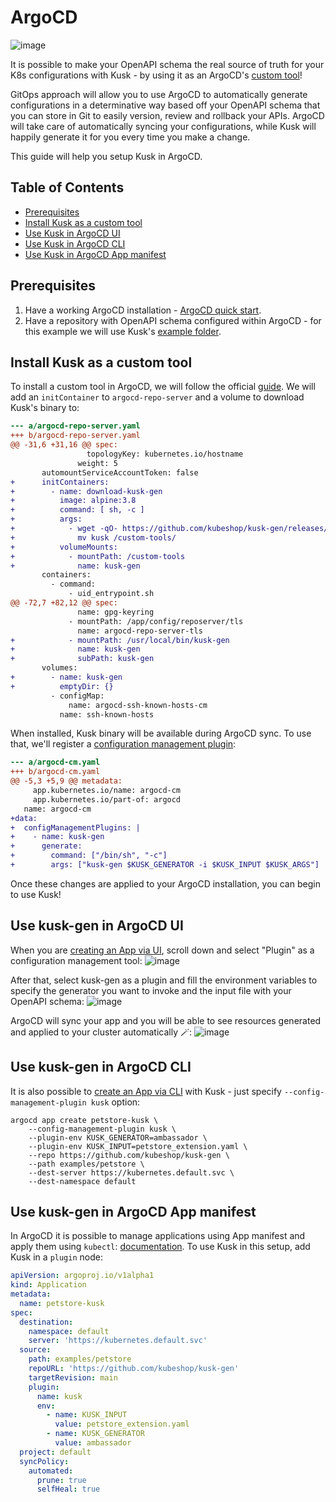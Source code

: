 # ArgoCD
![image](https://user-images.githubusercontent.com/14029650/129344427-1217687a-1d9c-490c-b877-d14d5e2638d9.png)

It is possible to make your OpenAPI schema the real source of truth for your K8s configurations with Kusk - by using it as an ArgoCD's [custom tool](https://argoproj.github.io/argo-cd/operator-manual/custom_tools)!

GitOps approach will allow you to use ArgoCD to automatically generate configurations in a determinative way based off your OpenAPI schema that you can store in Git to easily version, review and rollback your APIs. ArgoCD will take care of automatically syncing your configurations, while Kusk will happily generate it for you every time you make a change.

This guide will help you setup Kusk in ArgoCD.

## Table of Contents
- [Prerequisites](#prerequisites)
- [Install Kusk as a custom tool](#install-kusk-as-a-custom-tool)
- [Use Kusk in ArgoCD UI](#use-kusk-in-argocd-ui)
- [Use Kusk in ArgoCD CLI](#use-kusk-in-argocd-cli)
- [Use Kusk in ArgoCD App manifest](#use-kusk-in-argocd-app-manifest)

## Prerequisites
1. Have a working ArgoCD installation - [ArgoCD quick start](https://argoproj.github.io/argo-cd/getting_started/).
2. Have a repository with OpenAPI schema configured within ArgoCD - for this example we will use Kusk's [example folder](./examples/petstore).

## Install Kusk as a custom tool
To install a custom tool in ArgoCD, we will follow the official [guide](https://argoproj.github.io/argo-cd/operator-manual/custom_tools/#adding-tools-via-volume-mounts).
We will add an `initContainer` to `argocd-repo-server` and a volume to download Kusk's binary to:
```diff
--- a/argocd-repo-server.yaml
+++ b/argocd-repo-server.yaml
@@ -31,6 +31,16 @@ spec:
                 topologyKey: kubernetes.io/hostname
               weight: 5
       automountServiceAccountToken: false
+      initContainers:
+        - name: download-kusk-gen
+          image: alpine:3.8
+          command: [ sh, -c ]
+          args:
+            - wget -qO- https://github.com/kubeshop/kusk-gen/releases/latest/download/kusk-gen_Linux_arm64.tar.gz | tar -xvzf - &&
+              mv kusk /custom-tools/
+          volumeMounts:
+            - mountPath: /custom-tools
+              name: kusk-gen
       containers:
         - command:
             - uid_entrypoint.sh
@@ -72,7 +82,12 @@ spec:
               name: gpg-keyring
             - mountPath: /app/config/reposerver/tls
               name: argocd-repo-server-tls
+            - mountPath: /usr/local/bin/kusk-gen
+              name: kusk-gen
+              subPath: kusk-gen
       volumes:
+        - name: kusk-gen
+          emptyDir: {}
         - configMap:
             name: argocd-ssh-known-hosts-cm
           name: ssh-known-hosts
```

When installed, Kusk binary will be available during ArgoCD sync. To use that, we'll register a [configuration management plugin](https://argoproj.github.io/argo-cd/user-guide/application_sources/#config-management-plugins):
```diff
--- a/argocd-cm.yaml
+++ b/argocd-cm.yaml
@@ -5,3 +5,9 @@ metadata:
     app.kubernetes.io/name: argocd-cm
     app.kubernetes.io/part-of: argocd
   name: argocd-cm
+data:
+  configManagementPlugins: |
+    - name: kusk-gen
+      generate:
+        command: ["/bin/sh", "-c"]
+        args: ["kusk-gen $KUSK_GENERATOR -i $KUSK_INPUT $KUSK_ARGS"]
```

Once these changes are applied to your ArgoCD installation, you can begin to use Kusk!

## Use kusk-gen in ArgoCD UI
When you are [creating an App via UI](https://argoproj.github.io/argo-cd/getting_started/#creating-apps-via-ui), scroll down and select "Plugin" as a configuration management tool:
![image](https://user-images.githubusercontent.com/14029650/129340017-04ef2221-1793-4087-bf95-d60b1f2900d4.png)

After that, select kusk-gen as a plugin and fill the environment variables to specify the generator you want to invoke and the input file with your OpenAPI schema:
![image](https://user-images.githubusercontent.com/14029650/129340227-d729cb61-7c28-4869-80dd-9cea7153cfbd.png)

ArgoCD will sync your app and you will be able to see resources generated and applied to your cluster automatically 🪄:
![image](https://user-images.githubusercontent.com/14029650/129340502-e469fd2e-d745-483e-ba11-954dcc5c3ab2.png)

## Use kusk-gen in ArgoCD CLI
It is also possible to [create an App via CLI](https://argoproj.github.io/argo-cd/getting_started/#creating-apps-via-cli) with Kusk - just specify `--config-management-plugin kusk` option:
```shell
argocd app create petstore-kusk \
    --config-management-plugin kusk \
    --plugin-env KUSK_GENERATOR=ambassador \
    --plugin-env KUSK_INPUT=petstore_extension.yaml \
    --repo https://github.com/kubeshop/kusk-gen \
    --path examples/petstore \
    --dest-server https://kubernetes.default.svc \
    --dest-namespace default
```

## Use kusk-gen in ArgoCD App manifest
In ArgoCD it is possible to manage applications using App manifest and apply them using `kubectl`: [documentation](https://argoproj.github.io/argo-cd/operator-manual/declarative-setup/).
To use Kusk in this setup, add Kusk in a `plugin` node:
```yaml
apiVersion: argoproj.io/v1alpha1
kind: Application
metadata:
  name: petstore-kusk
spec:
  destination:
    namespace: default
    server: 'https://kubernetes.default.svc'
  source:
    path: examples/petstore
    repoURL: 'https://github.com/kubeshop/kusk-gen'
    targetRevision: main
    plugin:
      name: kusk
      env:
        - name: KUSK_INPUT
          value: petstore_extension.yaml
        - name: KUSK_GENERATOR
          value: ambassador
  project: default
  syncPolicy:
    automated:
      prune: true
      selfHeal: true
```
